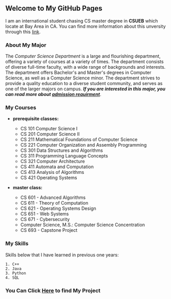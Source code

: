 ## Welcome to My GitHub Pages

I am an international student chasing CS master degree in **CSUEB** which locate at Bay Area in CA. You can find more information about this unversity through this [link](https://www.csueastbay.edu/).

### About My Major

The *Computer Science Department* is a large and flourishing department, offering a variety of courses at a variety of times. The department consists of diverse full-time faculty, with a wide range of backgrounds and interests. The department offers Bachelor's and Master's degrees in Computer Science, as well as a Computer Science minor. The department strives to provide a quality education to a diverse student community, and serves as one of the larger majors on campus.
***If you are interested in this major, you can read more about [admission requirment](https://www.csueastbay.edu/cs/degrees-programs/csms.html)***. 

### My Courses

- **prerequisite classes:**
  - CS 101 Computer Science I                               
  - CS 201 Computer Science II                                         
  - CS 211 Mathematical Foundations of Computer Science 
  - CS 221 Computer Organization and Assembly Programming 
  - CS 301 Data Structures and Algorithms                   
  - CS 311 Programming Language Concepts                                 
  - CS 321 Computer Architecture
  - CS 411 Automata and Computation
  - CS 413 Analysis of Algorithms                                    
  - CS 421 Operating Systems 
  
- **master class:**
  - CS 601 - Advanced Algorithms 
  - CS 611 - Theory of Computation 
  - CS 621 - Operating Systems Design 
  - CS 651 - Web Systems 
  - CS 671 - Cybersecurity 
  - Computer Science, M.S.: Computer Science Concentration 
  - CS 693 - Capstone Project 
  
### My Skills
  Skills below that I have learned in previous one years:
  ```
  1. C++
  2. Java
  3. Python
  4. SQL
  ```
### You Can Click [Here]() to find My Project
